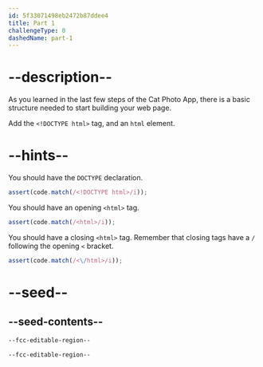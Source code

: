 ```yaml
---
id: 5f33071498eb2472b87ddee4
title: Part 1
challengeType: 0
dashedName: part-1
---
```


# --description--

As you learned in the last few steps of the Cat Photo App, there is a basic structure needed to start building your web page.

Add the `<!DOCTYPE html>` tag, and an `html` element.

# --hints--

You should have the `DOCTYPE` declaration.

```js
assert(code.match(/<!DOCTYPE html>/i));
```

You should have an opening `<html>` tag.

```js
assert(code.match(/<html>/i));
```

You should have a closing `<html>` tag. Remember that closing tags have a `/` following the opening `<` bracket.

```js
assert(code.match(/<\/html>/i));
```

# --seed--

## --seed-contents--

```html
--fcc-editable-region--

--fcc-editable-region--

```
